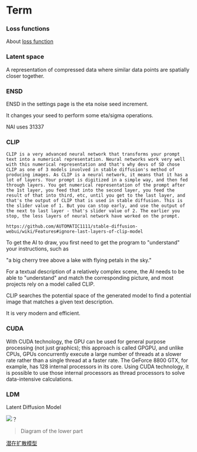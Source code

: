 # Term




### Loss functions

About [loss function](https://www.datarobot.com/blog/introduction-to-loss-functions/)

### Latent space

A representation of compressed data where similar data points are spatially closer together.

### ENSD

ENSD in the settings page is the eta noise seed increment.

It changes your seed to perform some eta/sigma operations.

NAI uses 31337


### CLIP

```
CLIP is a very advanced neural network that transforms your prompt text into a numerical representation. Neural networks work very well with this numerical representation and that's why devs of SD chose CLIP as one of 3 models involved in stable diffusion's method of producing images. As CLIP is a neural network, it means that it has a lot of layers. Your prompt is digitized in a simple way, and then fed through layers. You get numerical representation of the prompt after the 1st layer, you feed that into the second layer, you feed the result of that into third, etc, until you get to the last layer, and that's the output of CLIP that is used in stable diffusion. This is the slider value of 1. But you can stop early, and use the output of the next to last layer - that's slider value of 2. The earlier you stop, the less layers of neural network have worked on the prompt.

https://github.com/AUTOMATIC1111/stable-diffusion-webui/wiki/Features#ignore-last-layers-of-clip-model
```

To get the AI to draw, you first need to get the program to "understand" your instructions, such as

"a big cherry tree above a lake with flying petals in the sky."

For a textual description of a relatively complex scene, the AI needs to be able to "understand" and match the corresponding picture, and most projects rely on a model called CLIP.

CLIP searches the potential space of the generated model to find a potential image that matches a given text description.

It is very modern and efficient.


### CUDA


With CUDA technology, the GPU can be used for general purpose processing (not just graphics); this approach is called GPGPU, and unlike CPUs, GPUs concurrently execute a large number of threads at a slower rate rather than a single thread at a faster rate. The GeForce 8800 GTX, for example, has 128 internal processors in its core. Using CUDA technology, it is possible to use those internal processors as thread processors to solve data-intensive calculations.


### LDM

Latent Diffusion Model

![？](https://user-images.githubusercontent.com/75739606/198675128-c2c849d0-d024-468b-80c4-374f13e933e3.png)
>Diagram of the lower part

[潜在扩散模型](https://zhuanlan.zhihu.com/p/573984443)

